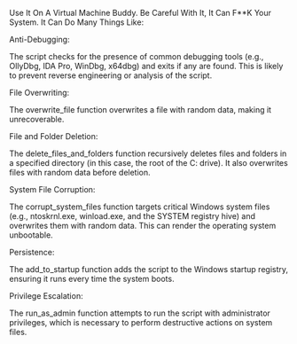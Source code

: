 Use It On A Virtual Machine Buddy. Be Careful With It, It Can F**K Your System.
It Can Do Many Things Like:

Anti-Debugging:

The script checks for the presence of common debugging tools (e.g., OllyDbg, IDA Pro, WinDbg, x64dbg) and exits if any are found. This is likely to prevent reverse engineering or analysis of the script.

File Overwriting:

The overwrite_file function overwrites a file with random data, making it unrecoverable.

File and Folder Deletion:

The delete_files_and_folders function recursively deletes files and folders in a specified directory (in this case, the root of the C: drive). It also overwrites files with random data before deletion.

System File Corruption:

The corrupt_system_files function targets critical Windows system files (e.g., ntoskrnl.exe, winload.exe, and the SYSTEM registry hive) and overwrites them with random data. This can render the operating system unbootable.

Persistence:

The add_to_startup function adds the script to the Windows startup registry, ensuring it runs every time the system boots.

Privilege Escalation:

The run_as_admin function attempts to run the script with administrator privileges, which is necessary to perform destructive actions on system files.
